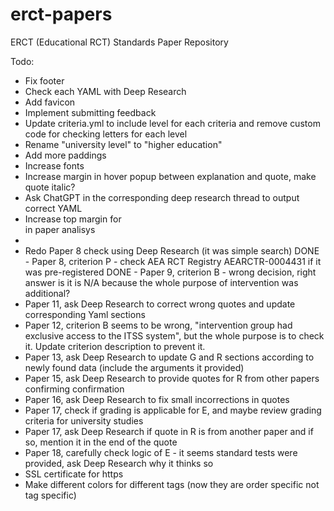 # erct-papers
ERCT (Educational RCT) Standards Paper Repository

Todo:
- Fix footer
- Check each YAML with Deep Research
- Add favicon
- Implement submitting feedback
- Update criteria.yml to include level for each criteria and remove custom code for checking letters for each level 
- Rename "university level" to "higher education" 
- Add more paddings
- Increase fonts
- Increase margin in hover popup between explanation and quote, make quote italic?
- Ask ChatGPT in the corresponding deep research thread to output correct YAML
- Increase top margin for <br> in paper analisys <li>
- Redo Paper 8 check using Deep Research (it was simple search)
DONE - Paper 8, criterion P - check AEA RCT Registry  AEARCTR-0004431 if it was pre-registered
DONE - Paper 9, criterion B - wrong decision, right answer is it is N/A because the whole purpose of intervention was additional?
- Paper 11, ask Deep Research to correct wrong quotes and update corresponding Yaml sections
- Paper 12, criterion B seems to be wrong, "intervention group had exclusive access to the ITSS system", but the whole purpose is to check it. Update criterion description to prevent it.
- Paper 13, ask Deep Research to update G and R sections according to newly found data (include the arguments it provided)
- Paper 15, ask Deep Research to provide quotes for R from other papers confirming confirmation
- Paper 16, ask Deep Research to fix small incorrections in quotes
- Paper 17, check if grading is applicable for E, and maybe review grading criteria for university studies
- Paper 17, ask Deep Research if quote in R is from another paper and if so, mention it in the end of the quote
- Paper 18, carefully check logic of E - it seems standard tests were provided, ask Deep Research why it thinks so
- SSL certificate for https
- Make different colors for different tags (now they are order specific not tag specific)